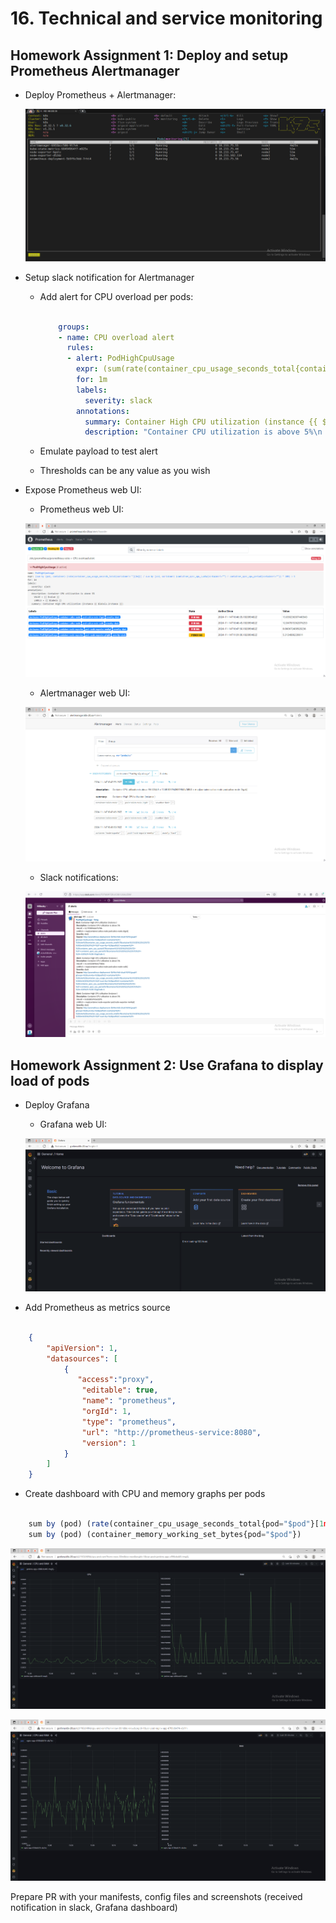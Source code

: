 # 16. Technical and service monitoring

## Homework Assignment 1: Deploy and setup Prometheus Alertmanager
* Deploy Prometheus + Alertmanager:

  ![screenshot](screens/k8s_prom_al_pods.png)

* Setup slack notification for Alertmanager
    * Add alert for CPU overload per pods:

      ```yaml

          groups:
          - name: CPU overload alert
            rules:
            - alert: PodHighCpuUsage
              expr: (sum(rate(container_cpu_usage_seconds_total{container!=""}[3m])) by (pod, container) / sum(container_spec_cpu_quota{container!=""}/container_spec_cpu_period{container!=""}) by (pod, container) * 100) > 5
              for: 1m
              labels:
                severity: slack
              annotations:
                summary: Container High CPU utilization (instance {{ $labels.instance }})
                description: "Container CPU utilization is above 5%\n  VALUE = {{ $value }}\n  LABELS = {{ $labels }}"

      ```
      
    * Emulate payload to test alert
    * Thresholds can be any value as you wish
* Expose Prometheus web UI:

    * Prometheus web UI:
      
    ![screenshot](screens/prometheus.png)

    * Alertmanager web UI:
      
    ![screenshot](screens/alertmanager.png)

    * Slack notifications:
      
    ![screenshot](screens/alerts_slack.png)

## Homework Assignment 2: Use Grafana to display load of pods
* Deploy Grafana

    * Grafana web UI:
      
    ![screenshot](screens/grafana.png)
  
* Add Prometheus as metrics source

```json

    {
        "apiVersion": 1,
        "datasources": [
            {
               "access":"proxy",
                "editable": true,
                "name": "prometheus",
                "orgId": 1,
                "type": "prometheus",
                "url": "http://prometheus-service:8080",
                "version": 1
            }
        ]
    }

```
  
* Create dashboard with CPU and memory graphs per pods

```typescript

    sum by (pod) (rate(container_cpu_usage_seconds_total{pod="$pod"}[1m]))
    sum by (pod) (container_memory_working_set_bytes{pod="$pod"})

```

   ![screenshot](screens/grafana_jenkins.png)

   ![screenshot](screens/grafana_nginx.png)

Prepare PR with your manifests, config files and screenshots (received notification in slack, Grafana dashboard)